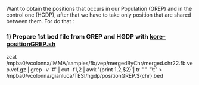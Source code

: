 Want to obtain the positions that occurs in our Population (GREP) and in the control one (HGDP), after that we have to take only 
position that are shared between them. For do that :

### 1) Prepare 1st bed file from GREP and HGDP with [kore-positionGREP.sh](kore-positionGREP.sh)

zcat /mpba0/vcolonna/IMMA/samples/fb/vep/mergedByChr/merged.chr22.fb.vep.vcf.gz | grep -v '#' | cut -f1,2 | awk '{print $1,$2,$2}'| tr " " "\t" > /mpba0/vcolonna/gianluca/TESI/hgdp/positionGREP.${chr}.bed
